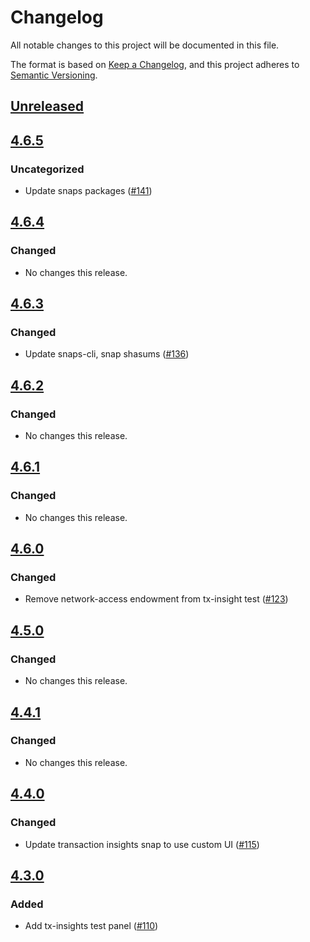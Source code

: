 # Changelog
All notable changes to this project will be documented in this file.

The format is based on [Keep a Changelog](https://keepachangelog.com/en/1.0.0/),
and this project adheres to [Semantic Versioning](https://semver.org/spec/v2.0.0.html).

## [Unreleased]

## [4.6.5]
### Uncategorized
- Update snaps packages ([#141](https://github.com/MetaMask/test-snaps/pull/141))

## [4.6.4]
### Changed
- No changes this release.

## [4.6.3]
### Changed
- Update snaps-cli, snap shasums ([#136](https://github.com/MetaMask/test-snaps/pull/136))

## [4.6.2]
### Changed
- No changes this release.

## [4.6.1]
### Changed
- No changes this release.

## [4.6.0]
### Changed
- Remove network-access endowment from tx-insight test ([#123](https://github.com/MetaMask/test-snaps/pull/123))

## [4.5.0]
### Changed
- No changes this release.

## [4.4.1]
### Changed
- No changes this release.

## [4.4.0]
### Changed
- Update transaction insights snap to use custom UI ([#115](https://github.com/MetaMask/test-snaps/pull/115))

## [4.3.0]
### Added
- Add tx-insights test panel ([#110](https://github.com/MetaMask/test-snaps/pull/110))

[Unreleased]: https://github.com/MetaMask/test-snaps/compare/v4.6.5...HEAD
[4.6.5]: https://github.com/MetaMask/test-snaps/compare/v4.6.4...v4.6.5
[4.6.4]: https://github.com/MetaMask/test-snaps/compare/v4.6.3...v4.6.4
[4.6.3]: https://github.com/MetaMask/test-snaps/compare/v4.6.2...v4.6.3
[4.6.2]: https://github.com/MetaMask/test-snaps/compare/v4.6.1...v4.6.2
[4.6.1]: https://github.com/MetaMask/test-snaps/compare/v4.6.0...v4.6.1
[4.6.0]: https://github.com/MetaMask/test-snaps/compare/v4.5.0...v4.6.0
[4.5.0]: https://github.com/MetaMask/test-snaps/compare/v4.4.1...v4.5.0
[4.4.1]: https://github.com/MetaMask/test-snaps/compare/v4.4.0...v4.4.1
[4.4.0]: https://github.com/MetaMask/test-snaps/compare/v4.3.0...v4.4.0
[4.3.0]: https://github.com/MetaMask/test-snaps/releases/tag/v4.3.0
